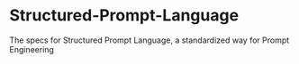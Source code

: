 # Structured-Prompt-Language
The specs for Structured Prompt Language, a standardized way for Prompt Engineering
